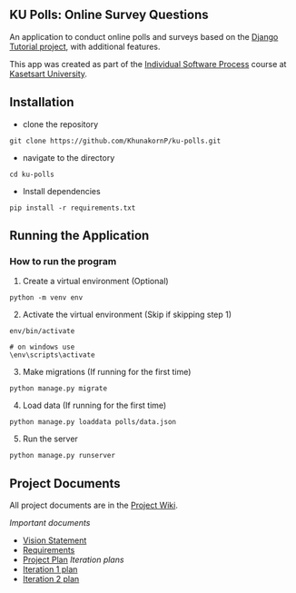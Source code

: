 ## KU Polls: Online Survey Questions 

An application to conduct online polls and surveys based
on the [Django Tutorial project](https://docs.djangoproject.com/en/5.1/intro/tutorial01/), with
additional features.

This app was created as part of the [Individual Software Process](
https://cpske.github.io/ISP) course at [Kasetsart University](https://www.ku.ac.th).

## Installation
- clone the repository
```
git clone https://github.com/KhunakornP/ku-polls.git
```
- navigate to the directory
```
cd ku-polls
```
- Install dependencies
```
pip install -r requirements.txt
```
## Running the Application

### How to run the program
1. Create a virtual environment (Optional)
```
python -m venv env
```
2. Activate the virtual environment (Skip if skipping step 1)
```
env/bin/activate

# on windows use
\env\scripts\activate
```
3. Make migrations (If running for the first time)
```
python manage.py migrate
```
4. Load data (If running for the first time)
```
python manage.py loaddata polls/data.json
```
5. Run the server
```
python manage.py runserver
```

## Project Documents

All project documents are in the [Project Wiki](../../wiki/Home).

*Important documents*
- [Vision Statement](../../wiki/Vision%20Statement)
- [Requirements](../../wiki/Requirements)
- [Project Plan](../../wiki/Project%20Plan)
*Iteration plans*
- [Iteration 1 plan](../../wiki/Iteration%201%20plan)
- [Iteration 2 plan](../../wiki/Iteration%202%20plan)
